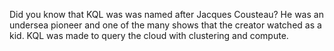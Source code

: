 Did you know that KQL was was named after Jacques Cousteau? He was an undersea pioneer and one of the many shows that the creator watched as a kid. KQL was made to query the cloud with clustering and compute.